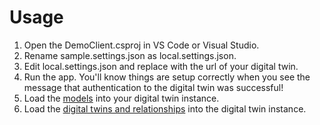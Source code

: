 # Usage
1. Open the DemoClient.csproj in VS Code or Visual Studio.
2. Rename sample.settings.json as local.settings.json.
3. Edit local.settings.json and replace with the url of your digital twin.
4. Run the app.  You'll know things are setup correctly when you see the message that authentication to the digital twin was successful!
5. Load the [models](models) into your digital twin instance.
6. Load the [digital twins and relationships](data) into the digital twin instance.